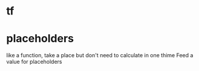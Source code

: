 # tf
# placeholders
like a function, take a place but don't need to calculate in one thime
Feed a value for placeholders
